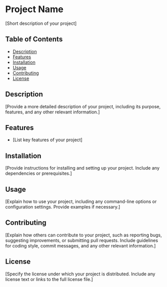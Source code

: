 # Project Name

[Short description of your project]

## Table of Contents

- [Description](#description)
- [Features](#features)
- [Installation](#installation)
- [Usage](#usage)
- [Contributing](#contributing)
- [License](#license)

## Description

[Provide a more detailed description of your project, including its purpose, features, and any other relevant information.]

## Features

- [List key features of your project]

## Installation

[Provide instructions for installing and setting up your project. Include any dependencies or prerequisites.]

## Usage

[Explain how to use your project, including any command-line options or configuration settings. Provide examples if necessary.]

## Contributing

[Explain how others can contribute to your project, such as reporting bugs, suggesting improvements, or submitting pull requests. Include guidelines for coding style, commit messages, and any other relevant information.]

## License

[Specify the license under which your project is distributed. Include any license text or links to the full license file.]
